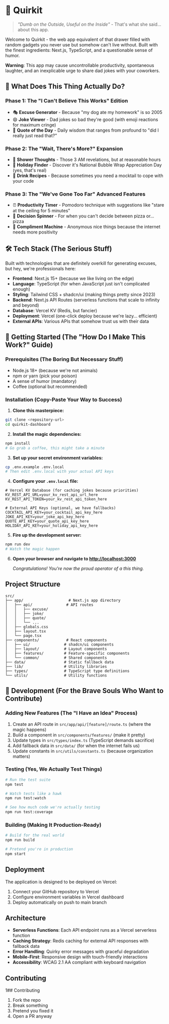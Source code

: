 # 🎪 Quirkit

> *"Dumb on the Outside, Useful on the Inside"* - That's what she said... about this app.

Welcome to Quirkit - the web app equivalent of that drawer filled with random gadgets you never use but somehow can't live without. Built with the finest ingredients: Next.js, TypeScript, and a questionable sense of humor.

**Warning**: This app may cause uncontrollable productivity, spontaneous laughter, and an inexplicable urge to share dad jokes with your coworkers.

## 🎯 What Does This Thing Actually Do?

### Phase 1: The "I Can't Believe This Works" Edition

- 🎭 **Excuse Generator** - Because "my dog ate my homework" is so 2005
- 😄 **Joke Viewer** - Dad jokes so bad they're good (with emoji reactions for maximum cringe)
- 💭 **Quote of the Day** - Daily wisdom that ranges from profound to "did I really just read that?"

### Phase 2: The "Wait, There's More?" Expansion

- 🚿 **Shower Thoughts** - Those 3 AM revelations, but at reasonable hours
- 🎉 **Holiday Finder** - Discover it's National Bubble Wrap Appreciation Day (yes, that's real)
- 🍹 **Drink Recipes** - Because sometimes you need a mocktail to cope with your code

### Phase 3: The "We've Gone Too Far" Advanced Features

- ⏰ **Productivity Timer** - Pomodoro technique with suggestions like "stare at the ceiling for 5 minutes"
- 🎯 **Decision Spinner** - For when you can't decide between pizza or... pizza
- 💝 **Compliment Machine** - Anonymous nice things because the internet needs more positivity

## 🛠️ Tech Stack (The Serious Stuff)

Built with technologies that are definitely overkill for generating excuses, but hey, we're professionals here:

- **Frontend**: Next.js 15+ (because we like living on the edge)
- **Language**: TypeScript (for when JavaScript just isn't complicated enough)
- **Styling**: Tailwind CSS + shadcn/ui (making things pretty since 2023)
- **Backend**: Next.js API Routes (serverless functions that scale to infinity and beyond)
- **Database**: Vercel KV (Redis, but fancier)
- **Deployment**: Vercel (one-click deploy because we're lazy... efficient)
- **External APIs**: Various APIs that somehow trust us with their data

## 🚀 Getting Started (The "How Do I Make This Work?" Guide)

### Prerequisites (The Boring But Necessary Stuff)

- Node.js 18+ (because we're not animals)
- npm or yarn (pick your poison)
- A sense of humor (mandatory)
- Coffee (optional but recommended)

### Installation (Copy-Paste Your Way to Success)

1. **Clone this masterpiece:**
```bash
git clone <repository-url>
cd quirkit-dashboard
```

2. **Install the magic dependencies:**
```bash
npm install
# Go grab a coffee, this might take a minute
```

3. **Set up your secret environment variables:**
```bash
cp .env.example .env.local
# Then edit .env.local with your actual API keys
```

4. **Configure your `.env.local` file:**
```env
# Vercel KV Database (for caching jokes because priorities)
KV_REST_API_URL=your_kv_rest_api_url_here
KV_REST_API_TOKEN=your_kv_rest_api_token_here

# External API Keys (optional, we have fallbacks)
COCKTAIL_API_KEY=your_cocktail_api_key_here
JOKE_API_KEY=your_joke_api_key_here
QUOTE_API_KEY=your_quote_api_key_here
HOLIDAY_API_KEY=your_holiday_api_key_here
```

5. **Fire up the development server:**
```bash
npm run dev
# Watch the magic happen
```

6. **Open your browser and navigate to [http://localhost:3000](http://localhost:3000)**
   
   *Congratulations! You're now the proud operator of a this thing.*

## Project Structure

```
src/
├── app/                    # Next.js app directory
│   ├── api/               # API routes
│   │   ├── excuse/
│   │   ├── joke/
│   │   ├── quote/
│   │   └── ...
│   ├── globals.css
│   ├── layout.tsx
│   └── page.tsx
├── components/            # React components
│   ├── ui/               # shadcn/ui components
│   ├── layout/           # Layout components
│   ├── features/         # Feature-specific components
│   └── common/           # Shared components
├── data/                 # Static fallback data
├── lib/                  # Utility libraries
├── types/                # TypeScript type definitions
└── utils/                # Utility functions
```

## 🔧 Development (For the Brave Souls Who Want to Contribute)

### Adding New Features (The "I Have an Idea" Process)

1. Create an API route in `src/app/api/[feature]/route.ts` (where the magic happens)
2. Build a component in `src/components/features/` (make it pretty)
3. Update types in `src/types/index.ts` (TypeScript demands sacrifice)
4. Add fallback data in `src/data/` (for when the internet fails us)
5. Update constants in `src/utils/constants.ts` (because organization matters)

### Testing (Yes, We Actually Test Things)

```bash
# Run the test suite
npm test

# Watch tests like a hawk
npm run test:watch

# See how much code we're actually testing
npm run test:coverage
```

### Building (Making It Production-Ready)

```bash
# Build for the real world
npm run build

# Pretend you're in production
npm start
```

## Deployment

The application is designed to be deployed on Vercel:

1. Connect your GitHub repository to Vercel
2. Configure environment variables in Vercel dashboard
3. Deploy automatically on push to main branch

## Architecture

- **Serverless Functions**: Each API endpoint runs as a Vercel serverless function
- **Caching Strategy**: Redis caching for external API responses with fallback data
- **Error Handling**: Quirky error messages with graceful degradation
- **Mobile-First**: Responsive design with touch-friendly interactions
- **Accessibility**: WCAG 2.1 AA compliant with keyboard navigation

## Contributing

1## Contributing
1. Fork the repo
2. Break something
3. Pretend you fixed it
4. Open a PR anyway
